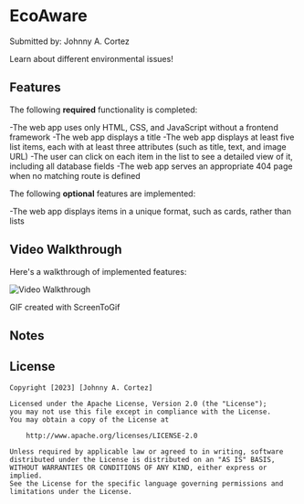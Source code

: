 # EcoAware
Submitted by: Johnny A. Cortez

Learn about different environmental issues!

## Features

The following **required** functionality is completed:

-The web app uses only HTML, CSS, and JavaScript without a frontend framework
-The web app displays a title
-The web app displays at least five list items, each with at least three attributes (such as title, text, and image URL)
-The user can click on each item in the list to see a detailed view of it, including all database fields
-The web app serves an appropriate 404 page when no matching route is defined

The following **optional** features are implemented:

-The web app displays items in a unique format, such as cards, rather than lists

## Video Walkthrough

Here's a walkthrough of implemented features:

<img src='creatorverse.gif' title='Video Walkthrough' width='' alt='Video Walkthrough' />

GIF created with ScreenToGif

## Notes

## License

    Copyright [2023] [Johnny A. Cortez]

    Licensed under the Apache License, Version 2.0 (the "License");
    you may not use this file except in compliance with the License.
    You may obtain a copy of the License at

        http://www.apache.org/licenses/LICENSE-2.0

    Unless required by applicable law or agreed to in writing, software
    distributed under the License is distributed on an "AS IS" BASIS,
    WITHOUT WARRANTIES OR CONDITIONS OF ANY KIND, either express or implied.
    See the License for the specific language governing permissions and
    limitations under the License.
